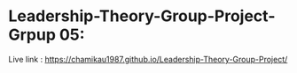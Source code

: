 # Leadership-Theory-Group-Project-Grpup 05: 

Live link : https://chamikau1987.github.io/Leadership-Theory-Group-Project/
